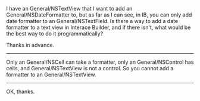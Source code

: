 I have an General/NSTextView that I want to add an General/NSDateFormatter to, but as far as I can see, in IB, you can only add date formatter to an General/NSTextField. Is there a way to add a date formatter to a text view in Interace Builder, and if there isn't, what would be the best way to do it programmatically?

Thanks in advance.

----

Only an General/NSCell can take a formatter, only an General/NSControl has cells, and General/NSTextView is not a control.  So you cannot add a formatter to an General/NSTextView.

----

OK, thanks.